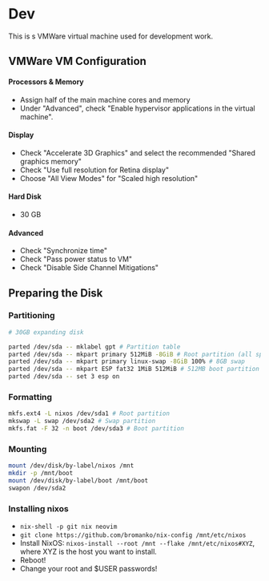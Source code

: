 # Dev

This is s VMWare virtual machine used for development work.

## VMWare VM Configuration

#### Processors & Memory

- Assign half of the main machine cores and memory
- Under "Advanced", check "Enable hypervisor applications in the virtual machine".

#### Display

- Check "Accelerate 3D Graphics" and select the recommended "Shared graphics memory"
- Check "Use full resolution for Retina display"
- Choose "All View Modes" for "Scaled high resolution"

#### Hard Disk

- 30 GB

#### Advanced

- Check "Synchronize time"
- Check "Pass power status to VM"
- Check "Disable Side Channel Mitigations"

## Preparing the Disk

### Partitioning

```sh
# 30GB expanding disk

parted /dev/sda -- mklabel gpt # Partition table
parted /dev/sda -- mkpart primary 512MiB -8GiB # Root partition (all space except swap)
parted /dev/sda -- mkpart primary linux-swap -8GiB 100% # 8GB swap
parted /dev/sda -- mkpart ESP fat32 1MiB 512MiB # 512MB boot partition
parted /dev/sda -- set 3 esp on
```

### Formatting

```sh
mkfs.ext4 -L nixos /dev/sda1 # Root partition
mkswap -L swap /dev/sda2 # Swap partition
mkfs.fat -F 32 -n boot /dev/sda3 # Boot partition
```

### Mounting

```sh
mount /dev/disk/by-label/nixos /mnt
mkdir -p /mnt/boot
mount /dev/disk/by-label/boot /mnt/boot
swapon /dev/sda2
```

### Installing nixos

- `nix-shell -p git nix neovim`
- `git clone https://github.com/bromanko/nix-config /mnt/etc/nixos`
- Install NixOS: `nixos-install --root /mnt --flake /mnt/etc/nixos#XYZ`, where XYZ is the host you want to install.
- Reboot!
- Change your root and $USER passwords!
